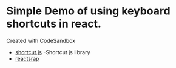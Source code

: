# Simple Demo of using keyboard shortcuts in react.
Created with CodeSandbox
* [shortcut.js](http://www.openjs.com/scripts/events/keyboard_shortcuts/) -Shortcut js library
* [reactsrap](https://reactstrap.github.io/)
